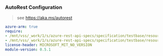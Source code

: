 ### AutoRest Configuration

> see https://aka.ms/autorest

``` yaml
azure-arm: true
require:
- /mnt/vss/_work/1/s/azure-rest-api-specs/specification/testbase/resource-manager/readme.md
- /mnt/vss/_work/1/s/azure-rest-api-specs/specification/testbase/resource-manager/readme.go.md
license-header: MICROSOFT_MIT_NO_VERSION
module-version: 0.5.1

```